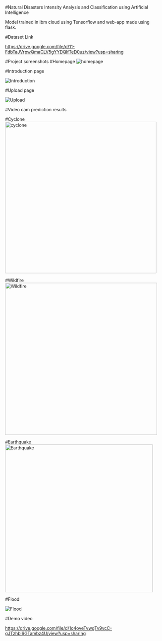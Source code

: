 #Natural Disasters Intensity Analysis and Classification using Artificial Intelligence

Model trained in ibm cloud using Tensorflow and web-app made using flask.

#Dataset Link

https://drive.google.com/file/d/11-FdbTaJVrpwQmaCLV5gYYDQlfTeD0uz/view?usp=sharing

#Project screenshots
#Homepage
![homepage](https://github.com/gnana20/ai/assets/140624660/5f18befe-1762-4a22-a3d2-68d8aaa18b5e)

#Introduction page

![Introduction](https://github.com/gnana20/ai/assets/140624660/eff12d85-fdb2-4b2d-ac57-5003f5a185a7)

#Upload page

![Upload](https://github.com/gnana20/ai/assets/140624660/2e408600-c6f8-4852-8387-a7e70c4344d4)

#Video cam prediction results

#Cyclone
<img width="488" alt="cyclone" src="https://github.com/gnana20/ai/assets/140624660/f2fff5ff-3e2b-49a5-b25f-4408edf59f83">

#Wildfire
<img width="490" alt="Wildfire" src="https://github.com/gnana20/ai/assets/140624660/db38ea51-f0ab-42a0-8d5f-97ce4daf1e24">

#Earthquake
<img width="476" alt="Earthquake" src="https://github.com/gnana20/ai/assets/140624660/9548234a-8008-4efb-ac4b-804f70517fc2">

#Flood

![Flood](https://github.com/gnana20/ai/assets/140624660/2e623ffb-8ea8-46b3-adda-c63a96135e1c)

#Demo video

https://drive.google.com/file/d/1o4oveTvwgTv9vcC-gJTzhbl6GTambz4U/view?usp=sharing

